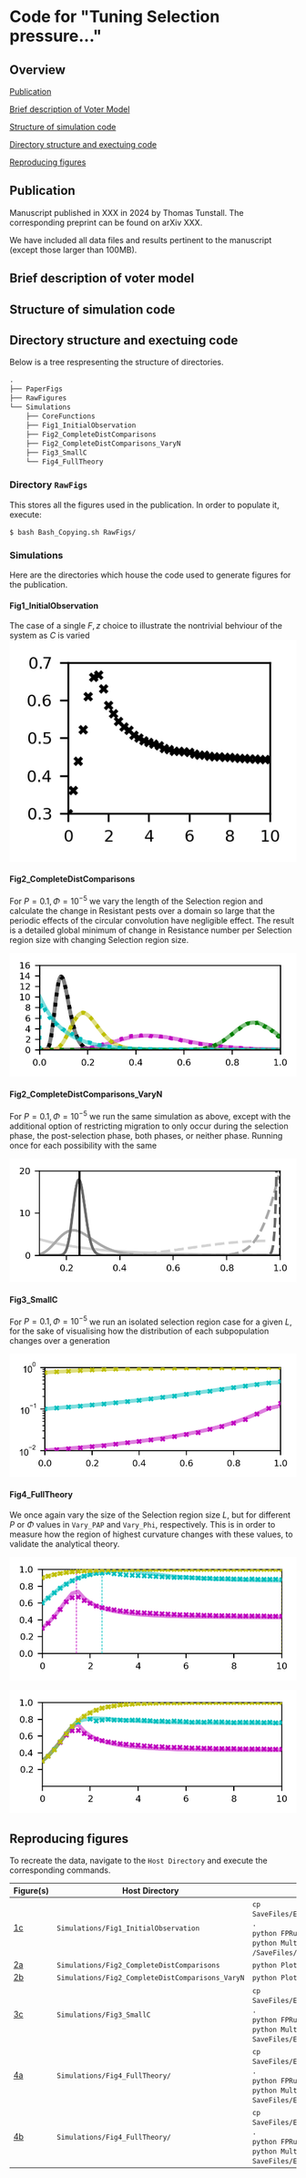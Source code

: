 # Code for "Tuning Selection pressure..."

## Overview

[Publication](#publication)

[Brief description of Voter Model](#brief-description-of-voter-model)

[Structure of simulation code](#structure-of-simulation-code)

[Directory structure and exectuing code](#directory-structure-and-executing-code)

[Reproducing figures](#reproducing-figures)


## Publication

Manuscript published in XXX in 2024 by Thomas Tunstall. The corresponding preprint can be found on arXiv XXX.

We have included all data files and results pertinent to the manuscript (except those larger than 100MB).

## Brief description of voter model


## Structure of simulation code


## Directory structure and exectuing code

Below is a tree respresenting the structure of directories.

```
.
├── PaperFigs
├── RawFigures
└── Simulations
    ├── CoreFunctions
    ├── Fig1_InitialObservation
    ├── Fig2_CompleteDistComparisons
    ├── Fig2_CompleteDistComparisons_VaryN
    ├── Fig3_SmallC
    └── Fig4_FullTheory

```

### Directory `RawFigs`

This stores all the figures used in the publication. In order to populate it, execute:

```
$ bash Bash_Copying.sh RawFigs/
```

### Simulations

Here are the directories which house the code used to generate figures for the publication.

#### Fig1_InitialObservation

The case of a single $F,z$ choice to illustrate the nontrivial behviour of the system as $C$ is varied
![Initial Finding](./RawFigures/Fig1_c.png)

#### Fig2_CompleteDistComparisons 

For $P=0.1, \Phi=10^{-5}$ we vary the length of the Selection region and calculate the change in Resistant pests over a domain so large that the periodic effects of the circular convolution have negligible effect. The result is a detailed global minimum of change in Resistance number per Selection region size with changing Selection region size.

![Vary Params](./RawFigures/Fig2.png)


#### Fig2_CompleteDistComparisons_VaryN

For $P=0.1, \Phi=10^{-5}$ we run the same simulation as above, except with the additional option of restricting migration to only occur during the selection phase, the post-selection phase, both phases, or neither phase. Running once for each possibility with the same 

![Different N](./RawFigures/Fig2_b.png)


#### Fig3_SmallC

For $P=0.1, \Phi=10^{-5}$ we run an isolated selection region case for a given $L$, for the sake of visualising how the distribution of each subpopulation changes over a generation 

![Small C](./RawFigures/Fig3_c.png)

#### Fig4_FullTheory

We once again vary the size of the Selection region size $L$, but for different $P$ or $\Phi$ values in `Vary_PAP` and `Vary_Phi`, respectively. This is in order to measure how the region of highest curvature changes with these values, to validate the analytical theory.

![Full Approx Vary F](./RawFigures/Fig4_a.png)

![Full Approx Vary z](./RawFigures/Fig4_b.png)



## Reproducing figures

To recreate the data, navigate to the `Host Directory` and execute the corresponding commands.

| Figure(s) | Host Directory | Commands for simulation and creating figure |
| -------------| ------------- | ------------- |
| [1c](./RawFigures/Fig1_c.png) | `Simulations/Fig1_InitialObservation` |`cp SaveFiles/Escape_Absorbing_ER_minC_0.000_maxC_10.000_Cnum_41_NodeNum_10000_minZ_0.30000_maxZ_0.30000_Znum_1_minF_0.30000_maxF_0.30000_Fnum_1_Timesteps_1000000000_SingleActive_False_Repeats_2_LargestComponent_False_DataPoints_100000000/Params.py .` <br> `python FPRunFile.py` <br> `python MultiPlotting.py -d /SaveFiles/Escape_Absorbing_ER_minC_0.000_maxC_10.000_Cnum_41_NodeNum_10000_minZ_0.30000_maxZ_0.30000_Znum_1_minF_0.30000_maxF_0.30000_Fnum_1_Timesteps_1000000000_SingleActive_False_Repeats_2_LargestComponent_False_DataPoints_100000000` |
| [2a](./RawFigures/Fig2.png) |`Simulations/Fig2_CompleteDistComparisons` | `python Plotting.py` |
| [2b](./RawFigures/Fig2_b.png) |`Simulations/Fig2_CompleteDistComparisons_VaryN` | `python Plotting.py` |
| [3c](./RawFigures/Fig3_c.png) |`Simulations/Fig3_SmallC` | `cp SaveFiles/Escape_Absorbing_ER_minC_0.000_maxC_4.000_Cnum_21_NodeNum_10000_minZ_0.01000_maxZ_0.75000_Znum_3_minF_1.00000_maxF_1.00000_Fnum_1_Timesteps_1000000000_SingleActive_False_Repeats_100_LargestComponent_False_DataPoints_100000000/Params.py .` <br> `python FPRunFile.py` <br> `python MultiPlotting.py -d SaveFiles/Escape_Absorbing_ER_minC_0.000_maxC_4.000_Cnum_21_NodeNum_10000_minZ_0.01000_maxZ_0.75000_Znum_3_minF_1.00000_maxF_1.00000_Fnum_1_Timesteps_1000000000_SingleActive_False_Repeats_100_LargestComponent_False_DataPoints_100000000` |
| [4a](./RawFigures/Fig4_a.png) |`Simulations/Fig4_FullTheory/` | `cp SaveFiles/Escape_Absorbing_ER_minC_0.000_maxC_10.000_Cnum_41_NodeNum_10000_minZ_0.30000_maxZ_0.90000_Znum_3_minF_0.30000_maxF_0.30000_Fnum_1_Timesteps_1000000000_SingleActive_False_Repeats_10_LargestComponent_False_DataPoints_100000000/Params.py .` <br> `python FPRunFile.py` <br> `python MultiPlotting.py -d SaveFiles/Escape_Absorbing_ER_minC_0.000_maxC_10.000_Cnum_41_NodeNum_10000_minZ_0.30000_maxZ_0.90000_Znum_3_minF_0.30000_maxF_0.30000_Fnum_1_Timesteps_1000000000_SingleActive_False_Repeats_10_LargestComponent_False_DataPoints_100000000/` |
| [4b](./RawFigures/Fig4_a.png) |`Simulations/Fig4_FullTheory/` | `cp SaveFiles/Escape_Absorbing_ER_minC_0.000_maxC_10.000_Cnum_41_NodeNum_10000_minZ_0.30000_maxZ_0.30000_Znum_1_minF_0.30000_maxF_0.90000_Fnum_3_Timesteps_1000000000_SingleActive_False_Repeats_10_LargestComponent_False_DataPoints_100000000/Params.py .` <br> `python FPRunFile.py` <br> `python MultiPlotting.py -d SaveFiles/Escape_Absorbing_ER_minC_0.000_maxC_10.000_Cnum_41_NodeNum_10000_minZ_0.30000_maxZ_0.30000_Znum_1_minF_0.30000_maxF_0.90000_Fnum_3_Timesteps_1000000000_SingleActive_False_Repeats_10_LargestComponent_False_DataPoints_100000000/` |
